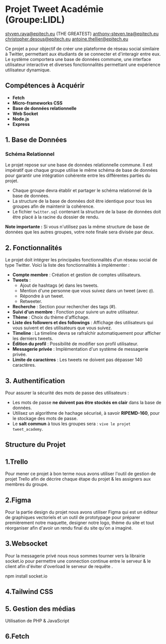 # Projet Tweet Académie (Groupe:LIDL)

styven.raya@epitech.eu (THE GREATEST)
anthony-steven.tea@epitech.eu
christopher.desous@epitech.eu
antoine.thellier@epitech.eu 

Ce projet a pour objectif de créer une plateforme de réseau social similaire à Twitter, permettant aux étudiants de se connecter et d'interagir entre eux. Le système comportera une base de données commune, une interface utilisateur interactive et diverses fonctionnalités permettant une expérience utilisateur dynamique.

## Compétences à Acquérir
- **Fetch** 
- **Micro-frameworks CSS**
- **Base de données relationnelle**
- **Web Socket**
- **Node.js**
- **Express**


## 1. Base de Données

### Schéma Relationnel
Le projet repose sur une base de données relationnelle commune. Il est impératif que chaque groupe utilise le même schéma de base de données pour garantir une intégration cohérente entre les différentes parties du projet.

- Chaque groupe devra établir et partager le schéma relationnel de la base de données.
- La structure de la base de données doit être identique pour tous les groupes afin de maintenir la cohérence.
- Le fichier `twitter.sql` contenant la structure de la base de données doit être placé à la racine du dossier de rendu.

**Note importante :**
Si vous n'utilisez pas la même structure de base de données que les autres groupes, votre note finale sera divisée par deux.

## 2. Fonctionnalités

Le projet doit intégrer les principales fonctionnalités d'un réseau social de type Twitter. Voici la liste des fonctionnalités à implémenter :

- **Compte membre** : Création et gestion de comptes utilisateurs.
- **Tweets** : 
  - Ajout de hashtags (`#`) dans les tweets.
  - Mention d'une personne que vous suivez dans un tweet (avec `@`).
  - Répondre à un tweet.
  - Retweeter.
- **Recherche** : Section pour rechercher des tags (#).
- **Suivi d'un membre** : Fonction pour suivre un autre utilisateur.
- **Thème** : Choix du thème d'affichage.
- **Liste des followers et des followings** : Affichage des utilisateurs qui vous suivent et des utilisateurs que vous suivez.
- **Timeline** : La timeline devra se rafraîchir automatiquement pour afficher les derniers tweets.
- **Édition du profil** : Possibilité de modifier son profil utilisateur.
- **Messagerie privée** : Implémentation d'un système de messagerie privée.
- **Limite de caractères** : Les tweets ne doivent pas dépasser 140 caractères.

## 3. Authentification

Pour assurer la sécurité des mots de passe des utilisateurs :

- Les mots de passe **ne doivent pas être stockés en clair** dans la base de données.
- Utilisez un algorithme de hachage sécurisé, à savoir **RIPEMD-160**, pour le stockage des mots de passe.
- Le **salt commun** à tous les groupes sera : `vive le projet tweet_academy`.

## Structure du Projet

##  1.Trello

Pour mener ce projet à bon terme nous avons utiliser l'outil de gestion de projet Trello afin de décrire chaque étape du projet & les assigners aux membres du groupe.

##  2.Figma 

Pour la partie design du projet nous avons utiliser Figma qui est un éditeur de graphiques vectoriels et un outil de prototypage pour préparer premièrement notre maquette, designer notre logo, thème du site et tout réorganiser afin d'avoir un rendu final du site qu'on a imaginé.

## 3.Websocket 

Pour la messagerie privé nous nous sommes tourner vers la librairie socket.io pour permettre une connection continue entre le serveur & le client afin d'éviter d'overload le serveur de requête .

npm install socket.io


## 4.Tailwind CSS

## 5. Gestion des médias 

Utilisation de PHP & JavaScript 


## 6.Fetch
